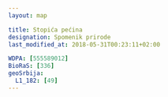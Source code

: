 ```yaml
---
layout: map

title: Stopića pećina
designation: Spomenik prirode
last_modified_at: 2018-05-31T00:23:11+02:00

WDPA: [555589012]
BioRaS: [336]
geoSrbija:
  L1_182: [49]
---
```

